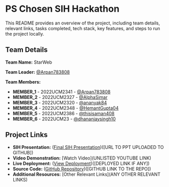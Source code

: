 # PS Chosen SIH Hackathon

This README provides an overview of the project, including team details, relevant links, tasks completed, tech stack, key features, and steps to run the project locally.

## Team Details

**Team Name:** StarWeb

**Team Leader:** [@Arpan783808](https://github.com/Arpan783808)

**Team Members:**

- **MEMBER_1** - 2022UCM2341 - [@Arpan783808](https://github.com/Arpan783808)
- **MEMBER_2** - 2022UCM2327 - [@AlphaSimar](https://github.com/AlphaSimar)
- **MEMBER_3** - 2022UCM2320 - [@ananyak84](https://github.com/ananyak84)
- **MEMBER_4** - 2022UCM2348 - [@HemantGupta04](https://github.com/HemantGupta04)
- **MEMBER_5** - 2022UCM2386 - [@thisisaman408](https://github.com/thisisaman408)
- **MEMBER_6** - 2022UCM23 - [@dhananjaysingh10](https://github.com/dhananjaysingh10)

## Project Links

- **SIH Presentation:** ([Final SIH Presentation](https://docs.google.com/presentation/d/1iwkoVMSm3qXhAQRaVnPnF1KQZeodOK3E/edit?usp=sharing&ouid=101763291021260312893&rtpof=true&sd=true))([URL TO PPT UPLOADED TO GITHUB])
- **Video Demonstration:** [Watch Video](UNLISTED YOUTUBE LINK)
- **Live Deployment:** ([View Deployment](https://ai-farmer-assistant-seven.vercel.app/))([DEPLOYED LINK IF ANY])
- **Source Code:** ([GitHub Repository](https://github.com/Arpan783808/AI-farmer-Assistant))([GITHUB LINK TO THE REPO])
- **Additional Resources:** [Other Relevant Links](ANY OTHER RELEVANT LINKS)
